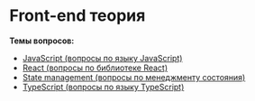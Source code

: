 # Front-end теория
**Темы вопросов:**
- [JavaScript (вопросы по языку JavaScript)](questions/js.md)
- [React (вопросы по библиотеке React)](questions/react.md)
- [State management (вопросы по менеджменту состояния)](questions/redux.md)
- [TypeScript (вопросы по языку TypeScript)](questions/ts.md)
